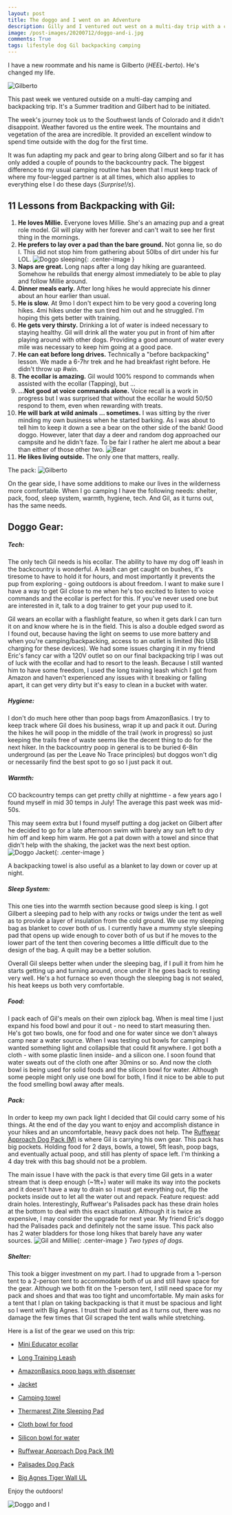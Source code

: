 ```yaml
---
layout: post
title: The doggo and I went on an Adventure
description: Gilly and I ventured out west on a multi-day trip with a couple of friends. This is how we managed.
image: /post-images/20200712/doggo-and-i.jpg
comments: True
tags: lifestyle dog Gil backpacking camping
---
```


I have a new roommate and his name is Gilberto (*HEEL-berto*). He's changed my life.

![Gilberto](/post-images/20200712/Gil-intro.jpg)

This past week we ventured outside on a multi-day camping and backpacking trip. It's a Summer tradition and Gilbert had to be initiated. 

The week's journey took us to the Southwest lands of Colorado and it didn't disappoint. Weather favored us the entire week. The mountains and vegetation of the area are incredible. It provided an excellent window to spend time outside with the dog for the first time. 

It was fun adapting my pack and gear to bring along Gilbert and so far it has only added a couple of pounds to the backcountry pack. The biggest difference to my usual camping routine has been that I must keep track of where my four-legged partner is at all times, which also applies to everything else I do these days (*Surprise!/s*). 

## 11 Lessons from Backpacking with Gil: 

1. **He loves Millie.** Everyone loves Millie. She's an amazing pup and a great role model. Gil will play with her forever and can't wait to see her first thing in the mornings.
2. **He prefers to lay over a pad than the bare ground.** Not gonna lie, so do I. This did not stop him from gathering about 50lbs of dirt under his fur LOL.
![Doggo sleeping](/post-images/20200712/doggo-sleeping-on-pad.jpeg){: .center-image }
1. **Naps are great.** Long naps after a long day hiking are guaranteed. Somehow he rebuilds that energy almost immediately to be able to play and follow Millie around.
2. **Dinner meals early.** After long hikes he would appreciate his dinner about an hour earlier than usual.
3. **He is slow.** At 9mo I don't expect him to be very good a covering long hikes. 4mi hikes under the sun tired him out and he struggled. I'm hoping this gets better with training.
4. **He gets very thirsty.** Drinking a lot of water is indeed necessary to staying healthy. Gil will drink all the water you put in front of him after playing around with other dogs. Providing a good amount of water every mile was necessary to keep him going at a good pace.
5. **He can eat before long drives.** Technically a "before backpacking" lesson. We made a 6-7hr trek and he had breakfast right before. He didn't throw up #win.
6. **The ecollar is amazing.** Gil would 100% respond to commands when assisted with the ecollar (Tapping), but ...
7. **...Not good at voice commands alone.** Voice recall is a work in progress but I was surprised that without the ecollar he would 50/50 respond to them, even when rewarding with treats.
8.  **He will bark at wild animals ... sometimes.** I was sitting by the river minding my own business when he started barking. As I was about to tell him to keep it down a see a bear on the other side of the bank! Good doggo. However, later that day a deer and random dog approached our campsite and he didn't faze. To be fair I rather he alert me about a bear than either of those other two.
![Bear](/post-images/20200712/weminuche-bear-by-river.JPG)
11. **He likes living outside.** The only one that matters, really.

The pack: 
![Gilberto](/post-images/20200712/weminuche-the-pack.jpeg)


On the gear side, I have some additions to make our lives in the wilderness more comfortable. When I go camping I have the following needs: shelter, pack, food, sleep system, warmth, hygiene, tech. And Gil, as it turns out, has the same needs.

## Doggo Gear: 

##### Tech: 

The only tech Gil needs is his ecollar. The ability to have my dog off leash in the backcountry is wonderful. A leash can get caught on bushes, it's tiresome to have to hold it for hours, and most importantly it prevents the pup from exploring - going outdoors is about freedom. I want to make sure I have a way to get Gil close to me when he's too excited to listen to voice commands and the ecollar is perfect for this. If you've never used one but are interested in it, talk to a dog trainer to get your pup used to it.

Gil wears an ecollar with a flashlight feature, so when it gets dark I can turn it on and know where he is in the field. This is also a double edged sword as I found out, because having the light on seems to use more battery and when you're camping/backpacking, access to an outlet is limited (No USB charging for these devices). We had some issues charging it in my friend Eric's fancy car with a 120V outlet so on our final backpacking trip I was out of luck with the ecollar and had to resort to the leash. Because I still wanted him to have some freedom, I used the long training leash which I got from Amazon and haven't experienced any issues with it breaking or falling apart, it can get very dirty but it's easy to clean in a bucket with water.

##### Hygiene:

I don't do much here other than poop bags from AmazonBasics. I try to keep track where Gil does his business, wrap it up and pack it out. During the hikes he will poop in the middle of the trail (work in progress) so just keeping the trails free of waste seems like the decent thing to do for the next hiker. In the backcountry poop in general is to be buried 6-8in underground (as per the Leave No Trace principles) but doggos won't dig or necessarily find the best spot to go so I just pack it out.

##### Warmth:

CO backcountry temps can get pretty chilly at nighttime - a few years ago I found myself in mid 30 temps in July! The average this past week was mid-50s. 

This may seem extra but I found myself putting a dog jacket on Gilbert after he decided to go for a late afternoon swim with barely any sun left to dry him off and keep him warm. He got a pat down with a towel and since that didn't help with the shaking, the jacket was the next best option. 
![Doggo Jacket](/post-images/20200712/doggo-jacket.JPG){: .center-image }

A backpacking towel is also useful as a blanket to lay down or cover up at night.

##### Sleep System:

This one ties into the warmth section because good sleep is king. I got Gilbert a sleeping pad to help with any rocks or twigs under the tent as well as to provide a layer of insulation from the cold ground. We use my sleeping bag as blanket to cover both of us. I currently have a mummy style sleeping pad that opens up wide enough to cover both of us but if he moves to the lower part of the tent then covering becomes a little difficult due to the design of the bag. A quilt may be a better solution. 

Overall Gil sleeps better when under the sleeping bag, if I pull it from him he starts getting up and turning around, once under it he goes back to resting very well. He's a hot furnace so even though the sleeping bag is not sealed, his heat keeps us both very comfortable.

##### Food:

I pack each of Gil's meals on their own ziplock bag. When is meal time I just expand his food bowl and pour it out - no need to start measuring then. He's got two bowls, one for food and one for water since we don't always camp near a water source. When I was testing out bowls for camping I wanted something light and collapsible that could fit anywhere. I got both a cloth - with some plastic linen inside- and a silicon one. I soon found that water sweats out of the cloth one after 30mins or so. And now the cloth bowl is being used for solid foods and the silicon bowl for water. Although some people might only use one bowl for both, I find it nice to be able to put the food smelling bowl away after meals.

##### Pack:

In order to keep my own pack light I decided that Gil could carry some of his things. At the end of the day you want to enjoy and accomplish distance in your hikes and an uncomfortable, heavy pack does not help. The [Ruffwear Approach Dog Pack (M)](https://amzn.to/2BWmQFY) is where Gil is carrying his own gear. This pack has big pockets. Holding food for 2 days, bowls, a towel, 5ft leash, poop bags, and eventually actual poop, and still has plenty of space left. I'm thinking a 4 day trek with this bag should not be a problem.

The main issue I have with the pack is that every time Gil gets in a water stream that is deep enough (~1ft+) water will make its way into the pockets and it doesn't have a way to drain so I must get everything out, flip the pockets inside out to let all the water out and repack. Feature request: add drain holes. Interestingly, Ruffwear's Palisades pack has these drain holes at the bottom to deal with this exact situation. Although it is twice as expensive, I may consider the upgrade for next year. My friend Eric's doggo had the Palisades pack and definitely not the same issue. This pack also has 2 water bladders for those long hikes that barely have any water sources.
![Gil and Millie](/post-images/20200712/gil-and-millie.jpg){: .center-image }
*Two types of dogs.*

##### Shelter:

This took a bigger investment on my part. I had to upgrade from a 1-person tent to a 2-person tent to accommodate both of us and still have space for the gear. Although we both fit on the 1-person tent, I still need space for my pack and shoes and that was too tight and uncomfortable. My main asks for a tent that I plan on taking backpacking is that it must be spacious and light so I went with Big Agnes. I trust their build and as it turns out, there was no damage the few times that Gil scraped the tent walls while stretching.

Here is a list of the gear we used on this trip: 

* [Mini Educator ecollar](https://amzn.to/3embUyr)

* [Long Training Leash](https://amzn.to/2DscQo2)

* [AmazonBasics poop bags with dispenser](https://amzn.to/3ehFll3)

* [Jacket](https://amzn.to/329NGVD)

* [Camping towel](https://amzn.to/3iUv6ql)

* [Thermarest Zlite Sleeping Pad](https://amzn.to/3iYoZRQ)

* [Cloth bowl for food](https://amzn.to/3fyCxBq)

* [Silicon bowl for water](https://amzn.to/3fqdtwK)

* [Ruffwear Approach Dog Pack (M)](https://amzn.to/2BWmQFY) 

* [Palisades Dog Pack](https://amzn.to/2Cpg37B)

* [Big Agnes Tiger Wall UL](https://amzn.to/3iWL6Za)

Enjoy the outdoors!

![Doggo and I](/post-images/20200712/doggo-and-i.jpg)
